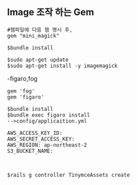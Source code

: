 ## Image 조작 하는 Gem

```console
#젬파일에 다음 잼 명시 후,
gem "mini_magick"

$bundle install

$sudo apt-get update
$sudo apt-get install -y imagemagick
```

-figaro,fog

```console
gem 'fog'  
gem 'figaro'

$bundle install
$bundle exec figaro install
-->config/applicaition.yml

AWS_ACCESS_KEY_ID: 
AWS_SECRET_ACCESS_KEY: 
AWS_REGION: ap-northeast-2
S3_BUCKET_NAME: 


```

```console

$rails g controller TinymceAssets create

```

